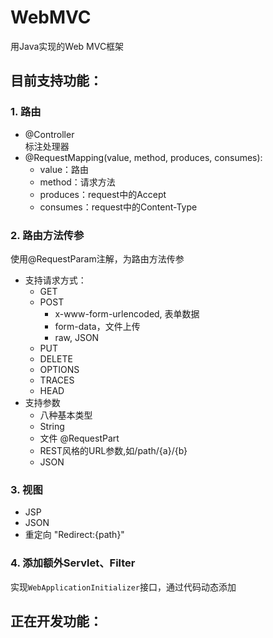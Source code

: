 # WebMVC
用Java实现的Web MVC框架

## 目前支持功能：
### 1. 路由 
- @Controller  
标注处理器  
- @RequestMapping(value, method, produces, consumes):  
    - value：路由
    - method：请求方法
    - produces：request中的Accept
    - consumes：request中的Content-Type

### 2. 路由方法传参 
使用@RequestParam注解，为路由方法传参
- 支持请求方式：
    - GET
    - POST
        - x-www-form-urlencoded, 表单数据
        - form-data，文件上传
        - raw, JSON
    - PUT
    - DELETE
    - OPTIONS
    - TRACES
    - HEAD
- 支持参数
    - 八种基本类型
    - String
    - 文件 @RequestPart
    - REST风格的URL参数,如/path/{a}/{b}
    - JSON
    
### 3. 视图
- JSP
- JSON
- 重定向 "Redirect:{path}"

### 4. 添加额外Servlet、Filter   
实现```WebApplicationInitializer```接口，通过代码动态添加


## 正在开发功能：

